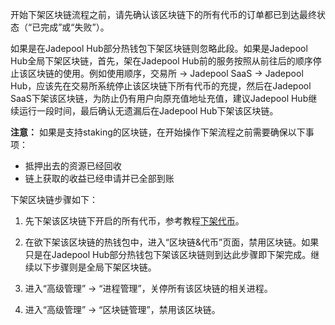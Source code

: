 开始下架区块链流程之前，请先确认该区块链下的所有代币的订单都已到达最终状态（“已完成”或“失败”）。

如果是在Jadepool Hub部分热钱包下架区块链则忽略此段。如果是Jadepool Hub全局下架区块链，首先，架在Jadepool Hub前的服务按照从前往后的顺序停止该区块链的使用。例如使用顺序，交易所 -> Jadepool SaaS -> Jadepool Hub，应该先在交易所系统停止该区块链下所有代币的充提，然后在Jadepool SaaS下架该区块链，为防止仍有用户向原充值地址充值，建议Jadepool Hub继续运行一段时间，最后确认无遗漏后在Jadepool Hub下架该区块链。

**注意：** 如果是支持staking的区块链，在开始操作下架流程之前需要确保以下事项：
- 抵押出去的资源已经回收
- 链上获取的收益已经申请并已全部到账

下架区块链步骤如下：

1. 先下架该区块链下开启的所有代币，参考教程[下架代币](disable-token.html)。

2. 在欲下架该区块链的热钱包中，进入“区块链&代币”页面，禁用区块链。如果只是在Jadepool Hub部分热钱包下架该区块链则到达此步骤即下架完成。继续以下步骤则是全局下架区块链。

3. 进入“高级管理” -> “进程管理”，关停所有该区块链的相关进程。

4. 进入“高级管理” -> “区块链管理”，禁用该区块链。